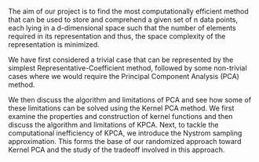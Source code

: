 The aim of our project is to find the most computationally efficient method that can be used to store and comprehend a given set of n data points, each lying in a d-dimensional space such that the number of elements required in its representation and thus, the space complexity of the representation is minimized. 

We have first considered a trivial case that can be represented by the simplest Representative-Coefficient method, followed by some non-trivial cases where we would require the Principal Component Analysis (PCA) method. 

We then discuss the algorithm and limitations of PCA and see how some of these limitations can be solved using the Kernel PCA method. We first examine the properties and construction of kernel functions and then discuss the algorithm and limitations of KPCA. Next, to tackle the computational inefficiency of KPCA, we introduce the Nystrom sampling approximation. This forms the base of our randomized approach toward Kernel PCA and the study of the tradeoff involved in this approach.
